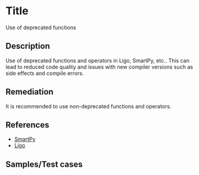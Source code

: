 # Title
Use of deprecated functions

## Description
Use of deprecated functions and operators in Ligo, SmartPy, etc.. This can lead to reduced code quality and issues with new compiler versions such as side effects and compile errors.

## Remediation
It is recommended to use non-deprecated functions and operators.

## References
- [SmartPy](https://smartpy.io/docs/releases/)
- [Ligo](https://gitlab.com/ligolang/ligo/-/releases)

## Samples/Test cases
